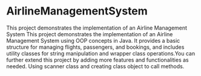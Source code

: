 # AirlineManagementSystem
This project demonstrates the implementation of an Airline Management System
This project demonstrates the implementation of an Airline Management System using OOP concepts in Java. It provides a basic structure for managing flights, passengers, and bookings, and includes utility classes for string manipulation and wrapper class operations.You can further extend this project by adding more features and functionalities as needed.
Using scanner class and creating class object to call methods.
